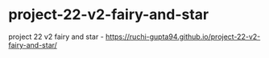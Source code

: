 # project-22-v2-fairy-and-star
project 22 v2 fairy and star - https://ruchi-gupta94.github.io/project-22-v2-fairy-and-star/
